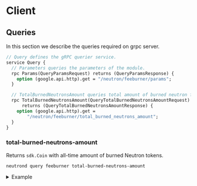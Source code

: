 # Client

## Queries

In this section we describe the queries required on grpc server.

```protobuf
// Query defines the gRPC querier service.
service Query {
  // Parameters queries the parameters of the module.
  rpc Params(QueryParamsRequest) returns (QueryParamsResponse) {
    option (google.api.http).get = "/neutron/feeburner/params";
  }

  // TotalBurnedNeutronsAmount queries total amount of burned neutron fees.
  rpc TotalBurnedNeutronsAmount(QueryTotalBurnedNeutronsAmountRequest)
      returns (QueryTotalBurnedNeutronsAmountResponse) {
    option (google.api.http).get =
        "/neutron/feeburner/total_burned_neutrons_amount";
  }
}
```

### total-burned-neutrons-amount

Returns `sdk.Coin` with all-time amount of burned Neutron tokens.

```shell
neutrond query feeburner total-burned-neutrons-amount
```

<details>
  <summary>Example</summary>
  Returns amount of burned Neutrons:

  ```shell
  neutrond query feeburner total-burned-neutrons-amount
  ```

Output:

  ```yaml
  total_burned_neutrons_amount:
    coin:
      amount: "551"
      denom: untrn

  ```
</details>
